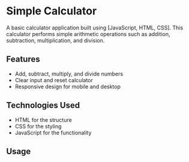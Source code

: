 # Simple Calculator

A basic calculator application built using [JavaScript, HTML, CSS]. This calculator performs simple arithmetic operations such as addition, subtraction, multiplication, and division.

## Features
- Add, subtract, multiply, and divide numbers
- Clear input and reset calculator
- Responsive design for mobile and desktop

## Technologies Used
- HTML for the structure
- CSS for the styling
- JavaScript for the functionality

## Usage



